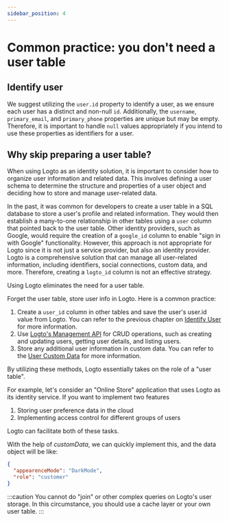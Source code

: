 ```yaml
---
sidebar_position: 4
---
```


# Common practice: you don't need a user table

## Identify user

We suggest utilizing the `user.id` property to identify a user, as we ensure each user has a distinct and non-null `id`. Additionally, the `username`, `primary_email`, and `primary_phone` properties are unique but may be empty. Therefore, it is important to handle `null` values appropriately if you intend to use these properties as identifiers for a user.

## Why skip preparing a user table?

When using Logto as an identity solution, it is important to consider how to organize user information and related data. This involves defining a user schema to determine the structure and properties of a user object and deciding how to store and manage user-related data.

In the past, it was common for developers to create a user table in a SQL database to store a user's profile and related information. They would then establish a many-to-one relationship in other tables using a `user` column that pointed back to the user table. Other identity providers, such as Google, would require the creation of a `google_id` column to enable "sign in with Google" functionality. However, this approach is not appropriate for Logto since it is not just a service provider, but also an identity provider. Logto is a comprehensive solution that can manage all user-related information, including identifiers, social connections, custom data, and more. Therefore, creating a `logto_id` column is not an effective strategy.

Using Logto eliminates the need for a user table.

Forget the user table, store user info in Logto. Here is a common practice:

1. Create a `user_id` column in other tables and save the user's user.id value from Logto. You can refer to the previous chapter on [Identify User](#identify-user) for more information.
2. Use [Logto's Management API](./management-api.md) for CRUD operations, such as creating and updating users, getting user details, and listing users.
3. Store any additional user information in custom data. You can refer to the [User Custom Data](../../references/users/custom-data.md) for more information.

By utilizing these methods, Logto essentially takes on the role of a "user table".

For example, let's consider an "Online Store" application that uses Logto as its identity service. If you want to implement two features

1. Storing user preference data in the cloud
2. Implementing access control for different groups of users

Logto can facilitate both of these tasks.

With the help of _customData_, we can quickly implement this, and the data object will be like:

```json
{
  "appearenceMode": "DarkMode",
  "role": "customer"
}
```

:::caution
You cannot do "join" or other complex queries on Logto's user storage. In this circumstance, you should use a cache layer or your own user table.
:::
